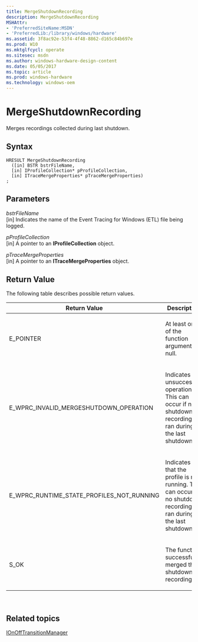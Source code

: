 ```yaml
---
title: MergeShutdownRecording
description: MergeShutdownRecording
MSHAttr:
- 'PreferredSiteName:MSDN'
- 'PreferredLib:/library/windows/hardware'
ms.assetid: 3f8ac92e-53f4-4f48-8862-d165c84b697e
ms.prod: W10
ms.mktglfcycl: operate
ms.sitesec: msdn
ms.author: windows-hardware-design-content
ms.date: 05/05/2017
ms.topic: article
ms.prod: windows-hardware
ms.technology: windows-oem
---
```


# MergeShutdownRecording


Merges recordings collected during last shutdown.

## Syntax


``` syntax
HRESULT MergeShutdownRecording
  ([in] BSTR bstrFileName,
  [in] IProfileCollection* pProfileCollection,
  [in] ITraceMergeProperties* pTraceMergeProperties)
;
```

## Parameters


<a href="" id="bstrfilename"></a>*bstrFileName*  
\[in\] Indicates the name of the Event Tracing for Windows (ETL) file being logged.

<a href="" id="pprofilecollection"></a>*pProfileCollection*  
\[in\] A pointer to an **IProfileCollection** object.

<a href="" id="ptracemergeproperties"></a>*pTraceMergeProperties*  
\[in\] A pointer to an **ITraceMergeProperties** object.

## Return Value


The following table describes possible return values.

<table>
<colgroup>
<col width="50%" />
<col width="50%" />
</colgroup>
<thead>
<tr class="header">
<th>Return Value</th>
<th>Description</th>
</tr>
</thead>
<tbody>
<tr class="odd">
<td><p>E_POINTER</p></td>
<td><p>At least one of the function arguments is null.</p></td>
</tr>
<tr class="even">
<td><p>E_WPRC_INVALID_MERGESHUTDOWN_OPERATION</p></td>
<td><p>Indicates an unsuccessful operation. This can occur if no shutdown recording ran during the last shutdown.</p></td>
</tr>
<tr class="odd">
<td><p>E_WPRC_RUNTIME_STATE_PROFILES_NOT_RUNNING</p></td>
<td><p>Indicates that the profile is not running. This can occur if no shutdown recording ran during the last shutdown.</p></td>
</tr>
<tr class="even">
<td><p>S_OK</p></td>
<td><p>The function successfully merged the shutdown recording.</p></td>
</tr>
</tbody>
</table>

 

## Related topics


[IOnOffTransitionManager](ionofftransitionmanager.md)

 

 







